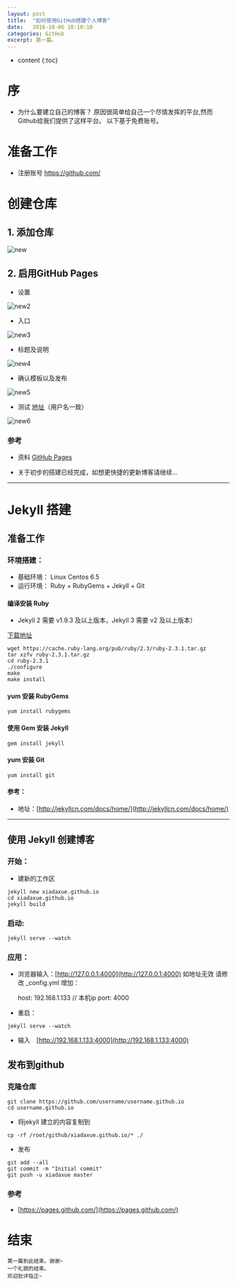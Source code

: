 ```yaml
---
layout: post
title:  "如何使用GitHub搭建个人博客"
date:   2016-10-06 10:10:10
categories: GitHub
excerpt: 第一篇。
---
```


* content
{:toc}

# 序
- 为什么要建立自己的博客？
原因很简单给自己一个尽情发挥的平台,然而Github给我们提供了这样平台。
以下基于免费账号。

# 准备工作
- 注册账号 <https://github.com/>

# 创建仓库

## 1. 添加仓库

![new](/css/pics/one/new.png)
## 2. 启用GitHub Pages
-  设置

![new2](/css/pics/one/new2.png)

-  入口

![new3](/css/pics/one/new3.png)

- 标题及说明

![new4](/css/pics/one/new4.png)

-  确认模板以及发布

![new5](/css/pics/one/new5.png)

-  测试 [地址](https://xiadaxue.github.io)（用户名一致）

![new6](/css/pics/one/new6.png)

### 参考

- 资料 [GitHub Pages](https://pages.github.com/)

- 关于初步的搭建已经完成，如想更快捷的更新博客请继续...

----------

# Jekyll 搭建

## 准备工作
### 环境搭建：

- 基础环境： Linux Centos 6.5
- 运行环境： Ruby + RubyGems + Jekyll + Git

#### 编译安装 Ruby

- Jekyll 2 需要 v1.9.3 及以上版本，Jekyll 3 需要 v2 及以上版本）

[下载地址](https://www.ruby-lang.org/en/downloads/)

```
wget https://cache.ruby-lang.org/pub/ruby/2.3/ruby-2.3.1.tar.gz
tar xzfv ruby-2.3.1.tar.gz
cd ruby-2.3.1
./configure
make
make install
```

#### yum 安装 RubyGems
	yum install rubygems

#### 使用 Gem 安装 Jekyll
	gem install jekyll

#### yum 安装 Git
	yum install git 

#### 参考：
- 地址：[http://jekyllcn.com/docs/home/](http://jekyllcn.com/docs/home/)

------

## 使用 Jekyll 创建博客

### 开始：

- 建新的工作区

```
jekyll new xiadaxue.github.io
cd xiadaxue.github.io
jekyll build

```

### 启动:
	jekyll serve --watch

### 应用：

- 浏览器输入：[http://127.0.0.1:4000](http://127.0.0.1:4000)
 如地址无效 请修改 _config.yml 增加：

	host: 192.168.1.133 // 本机ip
	port: 4000

- 重启：

```
jekyll serve --watch
```

- 输入　[http://192.168.1.133:4000](http://192.168.1.133:4000)

## 发布到github

### 克隆仓库
```
git clone https://github.com/username/username.github.io
cd username.github.io
```
- 将jekyll 建立的内容复制到 

`cp -rf /root/github/xiadaxue.github.io/* ./`

- 发布

```
git add --all
git commit -m "Initial commit"
git push -u xiadaxue master
```

### 参考 

- [https://pages.github.com/](https://pages.github.com/)


# 结束
	第一篇到此结束。谢谢~
	一个礼貌的结束。
	欢迎批评指正~
